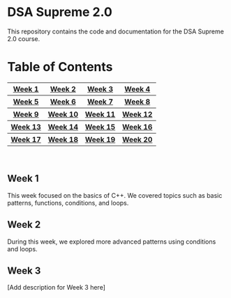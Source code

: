 # DSA Supreme 2.0

This repository contains the code and documentation for the DSA Supreme 2.0 course.
<br>

# Table of Contents
<table>
  <!-- <style>
      table {
        width: 100%;
        border-collapse: collapse;
      }
      th, td {
        padding: 15px;
        text-align: center;
        border-bottom: 1px solid #ddd;
      }
      a {
        font-weight: bold;
        color: #ffffff;
        text-decoration: none;
      }
      /* tr:nth-child(odd) {
        background-color: #17d21da1;
      } */
      /* tr:nth-child(even) {
        background-color: #1771d2a1;
      } */
      th:hover {
        /* background-color: #07d9e8bc; */
        /* background-color: #17d31e5f; */
        background-color: #4CAF50;
      }
    </style> -->
    <tr>
      <th><a href="#week-1">Week 1</a></th>
      <th><a href="#week-2">Week 2</a></th>
      <th><a href="#week-3">Week 3</a></th>
      <th><a href="#week-4">Week 4</a></th>
    </tr>
    <tr>
      <th><a href="#week-5">Week 5</a></th>
      <th><a href="#week-6">Week 6</a></th>
      <th><a href="#week-7">Week 7</a></th>
      <th><a href="#week-8">Week 8</a></th>
    </tr>
    <tr>
      <th><a href="#week-9">Week 9</a></th>
      <th><a href="#week-10">Week 10</a></th>
      <th><a href="#week-11">Week 11</a></th>
      <th><a href="#week-12">Week 12</a></th>
    </tr>
    <tr>
      <th><a href="#week-13">Week 13</a></th>
      <th><a href="#week-14">Week 14</a></th>
      <th><a href="#week-15">Week 15</a></th>
      <th><a href="#week-16">Week 16</a></th>
    </tr>
    <tr>
      <th><a href="#week-17">Week 17</a></th>
      <th><a href="#week-18">Week 18</a></th>
      <th><a href="#week-19">Week 19</a></th>
      <th><a href="#week-20">Week 20</a></th>
    </tr>
</table>

<br>

## Week 1

This week focused on the basics of C++. We covered topics such as basic patterns, functions, conditions, and loops.

## Week 2

During this week, we explored more advanced patterns using conditions and loops.

## Week 3

[Add description for Week 3 here]

